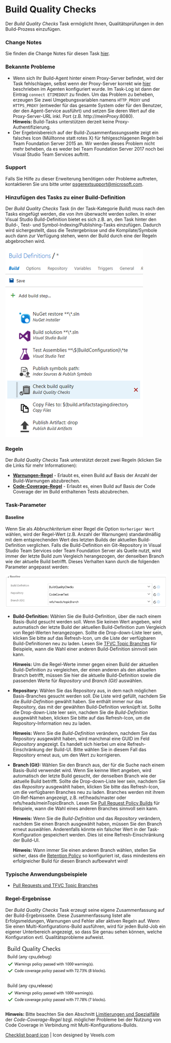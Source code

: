 # Build Quality Checks
Der *Build Quality Checks* Task ermöglicht Ihnen, Qualitätsprüfungen in den Build-Prozess einzufügen.

### Change Notes
Sie finden die Change Notes für diesen Task [hier](https://github.com/almtcger/VstsExtensions/blob/master/BuildQualityChecks/de-DE/changeNotes.md).

### Bekannte Probleme
- Wenn sich Ihr Build-Agent hinter einem Proxy-Server befindet, wird der Task fehlschlagen, selbst wenn der Proxy-Server korrekt
  wie [hier](https://github.com/Microsoft/vsts-agent/blob/master/docs/start/proxyconfig.md) beschrieben im Agenten konfiguriert wurde.
  Im Task-Log ist dann der Eintrag `connect ETIMEDOUT` zu finden. Um das Problem zu beheben, erzeugen Sie zwei Umgebungsvariablen namens
  `HTTP_PROXY` und `HTTPS_PROXY` (entweder für das gesamte System oder für den Benutzer, der den Agent-Service ausführt) und setzen Sie
  deren Wert auf die Proxy-Server-URL inkl. Port (z.B. http://meinProxy:8080).  
  **Hinweis:** Build-Tasks unterstützen derzeit keine Proxy-Authentifizierung.
- Der Ergebnisbereich auf der Build-Zusammenfassungsseite zeigt ein falsches Icon (Mülltonne statt rotes X) für fehlgeschlagenen Regeln bei
  Team Foundation Server 2015 an. Wir werden dieses Problem nicht mehr beheben, da es weder bei Team Foundation Server 2017 noch bei Visual
  Studio Team Services auftritt.

### Support
Falls Sie Hilfe zu dieser Erweiterung benötigen oder Probleme auftreten, kontaktieren Sie uns bitte unter <a href='&#109;&#97;&#105;&#108;&#116;&#111;&#58;&#112;&#115;&#103;&#101;&#114;&#101;&#120;&#116;&#115;&#117;&#112;&#112;&#111;&#114;&#116;&#64;&#109;&#105;&#99;&#114;&#111;&#115;&#111;&#102;&#116;&#46;&#99;&#111;&#109;'>&#112;&#115;&#103;&#101;&#114;&#101;&#120;&#116;&#115;&#117;&#112;&#112;&#111;&#114;&#116;&#64;&#109;&#105;&#99;&#114;&#111;&#115;&#111;&#102;&#116;&#46;&#99;&#111;&#109;</a>.

### Hinzufügen des Tasks zu einer Build-Definition
Der *Build Quality Checks* Task (in der Task-Kategorie *Build*) muss nach den Tasks eingefügt werden, die von ihm überwacht werden
sollen. In einer Visual Studio Build-Definition bietet es sich z.B. an, den Task hinter den Build-, Test- und Symbol-Indexing/Publishing-Tasks
einzufügen. Dadurch wird sichergestellt, dass die Testergebnisse und die Kompilate/Symbole auch dann zur Verfügung stehen, wenn der Build
durch eine der Regeln abgebrochen wird. 

![Task-Einbindung](../assets/AddTask.png "Empfohlene Einbindung des Build Quality Checks Tasks")

### Regeln
Der *Build Quality Checks* Task unterstützt derzeit zwei Regeln (klicken Sie die Links für mehr Informationen):

- **[Warnungen-Regel](https://github.com/almtcger/VstsExtensions/blob/master/BuildQualityChecks/de-DE/WarningsPolicy.md)** - Erlaubt
  es, einen Build auf Basis der Anzahl der Build-Warnungen abzubrechen.
- **[Code-Coverage-Regel](https://github.com/almtcger/VstsExtensions/blob/master/BuildQualityChecks/de-DE/CodeCoveragePolicy.md)** -
  Erlaubt es, einen Build auf Basis der Code Coverage der im Build enthaltenen Tests abzubrechen.

### Task-Parameter

#### Baseline
Wenn Sie als *Abbruchkriterium* einer Regel die Option `Vorheriger Wert` wählen, wird der Regel-Wert (z.B. Anzahl der Warnungen)
standardmäßig mit dem entsprechenden Wert des letzten Builds der aktuellen Build-Definition verglichen. Falls die Build-Definition
ein Git-Repository in Visual Studio Team Services oder Team Foundation Server als Quelle nutzt, wird immer der letzte Build zum Vergleich
herangezogen, der denselben Branch wie der aktuelle Build betrifft. Dieses Verhalten kann durch die folgenden Parameter angepasst werden:

![Baseline-Parameter](../assets/Baseline.png "Festlegung von Baseline-Build-Definition und -Branch")

- **Build-Definition:** Wählen Sie die Build-Definition, über die nach einem Basis-Build gesucht werden soll. Wenn Sie keinen Wert
  angeben, wird automatisch der letzte Build der aktuellen Build-Definition zum Vergleich von Regel-Werten herangezogen. Sollte die
  Drop-down-Liste leer sein, klicken Sie bitte auf das Refresh-Icon, um die Liste der verfügbaren Build-Definitionen neu zu laden.
  Lesen Sie [TFVC Topic Branches](https://github.com/almtcger/VstsExtensions/blob/master/BuildQualityChecks/de-DE/PullRequests.md#tfvc-topic-branches)
  für Beispiele, wann die Wahl einer anderen Build-Definition sinnvoll sein kann.

  **Hinweis:** Um die Regel-Werte immer gegen einen Build der aktuellen Build-Definition zu vergleichen, der einen anderen als den
  aktuellen Branch betrifft, müssen Sie hier die aktuelle Build-Definition sowie die passenden Werte für *Repository* und *Branch (Git)*
  auswählen.

- **Repository:** Wählen Sie das Repository aus, in dem nach möglichen Basis-Branches gesucht werden soll. Die Liste wird gefüllt, nachdem
  Sie die *Build-Definition* gewählt haben. Sie enthält immer nur das Repository, das mit der gewählten Build-Definition verknüpft ist.
  Sollte die Drop-down-Liste leer sein, nachdem Sie die *Build-Definition* ausgewählt haben, klicken Sie bitte auf das Refresh-Icon, um die
  Repository-Information neu zu laden.

  **Hinweis:** Wenn Sie die *Build-Definition* verändern, nachdem Sie das Repository ausgewählt haben, wird manchmal eine GUID im Feld
  *Repository* angezeigt. Es handelt sich hierbei um eine Refresh-Einschränkung der Build-UI. Bitte wählen Sie in diesem Fall das Repository
  erneut aus, um den Wert zu korrigieren.

- **Branch (Git):** Wählen Sie den Branch aus, der für die Suche nach einem Basis-Build verwendet wird. Wenn Sie keinne Wert angeben, wird
  automatisch der letzte Build gesucht, der denselben Branch wie der aktuelle Build betrifft. Sollte die Drop-down-Liste leer sein, nachdem
  Sie das *Repository* ausgewählt haben, klicken Sie bitte das Refresh-Icon, um die verfügbaren Branches neu zu laden. Branches werden mit
  ihrem Git-Ref-Namen angezeigt, z.B. ref/heads/master oder refs/heads/meinTopicBranch. Lesen Sie
  [Pull Request Policy Builds](https://github.com/almtcger/VstsExtensions/blob/master/BuildQualityChecks/de-DE/PullRequests.md#pull-request-policy-builds)
  für Beispiele, wann die Wahl eines anderen Branches sinnvoll sein kann.

  **Hinweis:** Wenn Sie die *Build-Definition* und das *Repository* verändern, nachdem Sie einen Branch ausgewählt haben, müssen Sie den Branch
  erneut auswählen. Anderenfalls könnte ein falscher Wert in der Task-Konfiguration gespeichert werden. Dies ist eine Refresh-Einschränkung der
  Build-UI.

  **Hinweis:** Wann immer Sie einen anderen Branch wählen, stellen Sie sicher, dass die [Retention Policy](https://www.visualstudio.com/de-de/docs/build/concepts/policies/retention)
  so konfiguriert ist, dass mindestens ein erfolgreicher Build für diesen Branch aufbewahrt wird!

### Typische Anwendungsbeispiele

- [Pull Requests und TFVC Topic Branches](https://github.com/almtcger/VstsExtensions/blob/master/BuildQualityChecks/de-DE/PullRequests.md)

### Regel-Ergebnisse
Der *Build Quality Checks* Task erzeugt seine eigene Zusammenfassung auf der Build-Ergebnisseite. Diese Zusammenfassung listet
alle Erfolgsmeldungen, Warnungen und Fehler aller aktiven Regeln auf. Wenn Sie einen Multi-Konfigurations-Build ausführen, wird
für jeden Build-Job ein eigener Unterbereich angezeigt, so dass Sie genau sehen können, welche Konfiguration evtl. Qualitätsprobleme
aufweist.

![Policy Result](../assets/PolicyResult.png "Zusammenfassung der Ergebnisse des Build Quality Checks Tasks")

**Hinweis:** Bitte beachten Sie den Abschnitt [Limitierungen und Spezialfälle](https://github.com/almtcger/VstsExtensions/blob/master/BuildQualityChecks/de-DE/CodeCoveragePolicy.md)
der *Code-Coverage-Regel* bzgl. möglicher Probleme bei der Nutzung von Code Coverage in Verbindung mit Multi-Konfigurations-Builds.

[Checklist board icon](https://www.vexels.com/vectors/png-svg/129767/checklist-board-icon) | Icon designed by Vexels.com
